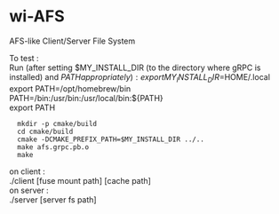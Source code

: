 # wi-AFS
AFS-like Client/Server File System

To test :   
  Run (after setting $MY_INSTALL_DIR (to the directory where gRPC is installed) and $PATH appropriately):  
      export MY_INSTALL_DIR=$HOME/.local
      export PATH=/opt/homebrew/bin  
      PATH=/bin:/usr/bin:/usr/local/bin:${PATH}                     
      export PATH     
            
      mkdir -p cmake/build  
      cd cmake/build  
      cmake -DCMAKE_PREFIX_PATH=$MY_INSTALL_DIR ../..  
      make afs.grpc.pb.o  
      make  
      
  on client :    
    ./client [fuse mount path] [cache path]  
	on server :   
	./server [server fs path]


